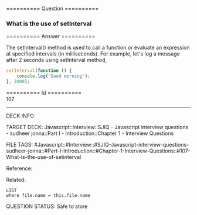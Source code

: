 ========== Question ==========  

### What is the use of setInterval  

========== Answer ==========  

The setInterval() method is used to call a function or evaluate an expression at specified intervals (in milliseconds). For example, let's log a message after 2 seconds using setInterval method,

```javascript
setInterval(function () {
    console.log('Good morning');
}, 2000);
```

========== Id ==========  
107

---

DECK INFO

TARGET DECK: Javascript::Interview::SJIQ - Javascript interview questions - sudheer jonna::Part I - Introduction::Chapter 1 - Interview Questions

FILE TAGS: #Javascript::#Interview::#SJIQ-Javascript-interview-questions-sudheer-jonna::#Part-I-Introduction::#Chapter-1-Interview-Questions::#107-What-is-the-use-of-setinterval

Reference:

Related:

```dataview
LIST
where file.name = this.file.name
```

QUESTION STATUS: Safe to store
